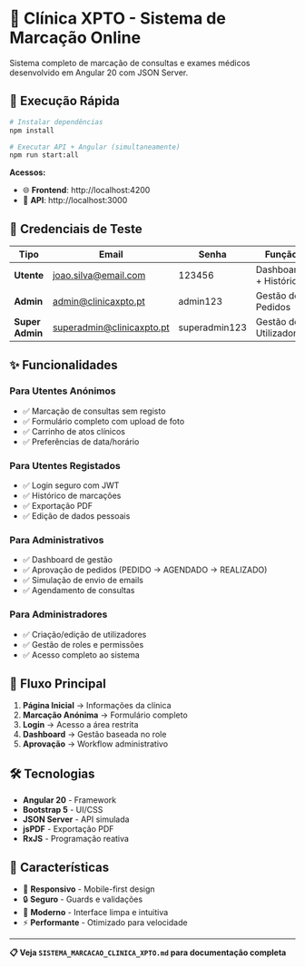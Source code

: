 # 🏥 Clínica XPTO - Sistema de Marcação Online

Sistema completo de marcação de consultas e exames médicos desenvolvido em Angular 20 com JSON Server.

## 🚀 Execução Rápida

```bash
# Instalar dependências
npm install

# Executar API + Angular (simultaneamente)
npm run start:all
```

**Acessos:**
- 🌐 **Frontend**: http://localhost:4200
- 🔌 **API**: http://localhost:3000

## 🔑 Credenciais de Teste

| Tipo | Email | Senha | Função |
|------|-------|-------|---------|
| **Utente** | joao.silva@email.com | 123456 | Dashboard + Histórico |
| **Admin** | admin@clinicaxpto.pt | admin123 | Gestão de Pedidos |
| **Super Admin** | superadmin@clinicaxpto.pt | superadmin123 | Gestão de Utilizadores |

## ✨ Funcionalidades

### Para Utentes Anónimos
- ✅ Marcação de consultas sem registo
- ✅ Formulário completo com upload de foto
- ✅ Carrinho de atos clínicos
- ✅ Preferências de data/horário

### Para Utentes Registados  
- ✅ Login seguro com JWT
- ✅ Histórico de marcações
- ✅ Exportação PDF
- ✅ Edição de dados pessoais

### Para Administrativos
- ✅ Dashboard de gestão
- ✅ Aprovação de pedidos (PEDIDO → AGENDADO → REALIZADO)
- ✅ Simulação de envio de emails
- ✅ Agendamento de consultas

### Para Administradores
- ✅ Criação/edição de utilizadores
- ✅ Gestão de roles e permissões
- ✅ Acesso completo ao sistema

## 🎯 Fluxo Principal

1. **Página Inicial** → Informações da clínica
2. **Marcação Anónima** → Formulário completo
3. **Login** → Acesso a área restrita
4. **Dashboard** → Gestão baseada no role
5. **Aprovação** → Workflow administrativo

## 🛠️ Tecnologias

- **Angular 20** - Framework
- **Bootstrap 5** - UI/CSS
- **JSON Server** - API simulada  
- **jsPDF** - Exportação PDF
- **RxJS** - Programação reativa

## 📱 Características

- 📱 **Responsivo** - Mobile-first design
- 🔒 **Seguro** - Guards e validações
- 🎨 **Moderno** - Interface limpa e intuitiva
- ⚡ **Performante** - Otimizado para velocidade

---

**📋 Veja `SISTEMA_MARCACAO_CLINICA_XPTO.md` para documentação completa**
